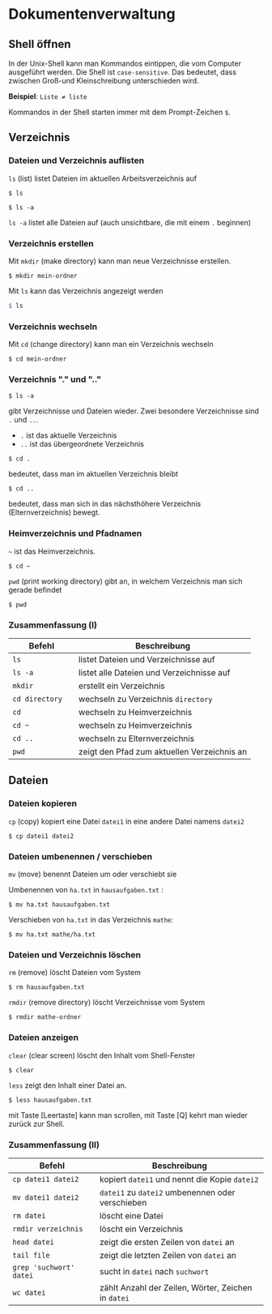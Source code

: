# Dokumentenverwaltung

## Shell öffnen
In der Unix-Shell kann man Kommandos eintippen, die vom Computer ausgeführt werden. Die Shell ist `case-sensitive`. Das bedeutet, dass zwischen Groß-und Kleinschreibung unterschieden wird.

**Beispiel**: `Liste ≠ liste`

Kommandos in der Shell starten immer mit dem Prompt-Zeichen `$`.

## Verzeichnis

### Dateien und Verzeichnis auflisten
`ls` (list) listet Dateien im aktuellen Arbeitsverzeichnis auf
```
$ ls
```

```
$ ls -a
```
`ls -a` listet alle Dateien auf (auch unsichtbare, die mit einem `.` beginnen)

### Verzeichnis erstellen
Mit `mkdir` (make directory) kann man neue Verzeichnisse erstellen.

```
$ mkdir mein-ordner
```

Mit `ls` kann das Verzeichnis angezeigt werden

```r
$ ls
```

### Verzeichnis wechseln
Mit `cd` (change directory) kann man ein Verzeichnis wechseln

```
$ cd mein-ordner
```


### Verzeichnis "." und ".."
```
$ ls -a
```
gibt Verzeichnisse und Dateien wieder. Zwei besondere Verzeichnisse sind `.` und `..`.

* `.` ist das aktuelle Verzeichnis
* `..` ist das übergeordnete Verzeichnis


```
$ cd .
```
bedeutet, dass man im aktuellen Verzeichnis bleibt
```
$ cd ..
```
bedeutet, dass man sich in das nächsthöhere Verzeichnis (Elternverzeichnis) bewegt.

### Heimverzeichnis und Pfadnamen
`~` ist das Heimverzeichnis.

```
$ cd ~ 
```

`pwd` (print working directory) gibt an, in welchem Verzeichnis man sich gerade befindet
```
$ pwd 
```

### Zusammenfassung (I)

|  Befehl          |  Beschreibung                              |
| --------------   | ------------------------------------------ |
| `ls            ` | listet Dateien und Verzeichnisse auf	                |
| `ls -a         ` | listet alle  Dateien und Verzeichnisse auf	            |
| `mkdir         ` | erstellt ein Verzeichnis	                          |
| `cd directory`   | wechseln zu Verzeichnis `directory`	                 |
| `cd            ` | wechseln zu Heimverzeichnis	                  |
| `cd ~          ` | wechseln zu Heimverzeichnis	                  |
| `cd ..         ` | wechseln zu Elternverzeichnis	                |
| `pwd           ` | zeigt den Pfad zum aktuellen Verzeichnis an	 |


## Dateien 
### Dateien kopieren
`cp` (copy) kopiert eine Datei `datei1` in eine andere Datei namens `datei2`
```
$ cp datei1 datei2
```
### Dateien umbenennen / verschieben
`mv` (move) benennt Dateien um oder verschiebt sie

Umbenennen von `ha.txt` in `hausaufgaben.txt` :
```
$ mv ha.txt hausaufgaben.txt
```

Verschieben von `ha.txt` in das Verzeichnis `mathe`:

```
$ mv ha.txt mathe/ha.txt
```

### Dateien und Verzeichnis löschen
`rm` (remove) löscht Dateien vom System

```
$ rm hausaufgaben.txt
```

`rmdir` (remove directory) löscht Verzeichnisse vom System
```
$ rmdir mathe-ordner
```
### Dateien anzeigen
`clear` (clear screen) löscht den Inhalt vom Shell-Fenster

```
$ clear
```

`less` zeigt den Inhalt einer Datei an.

```
$ less hausaufgaben.txt
```
mit Taste [Leertaste] kann man scrollen, mit Taste [Q] kehrt man wieder zurück zur Shell.

### Zusammenfassung (II)

|  Befehl                 |  Beschreibung                                  |
| -------------------     | ---------------------------------------------- |
| `cp datei1 datei2    `  | kopiert `datei1` und nennt die Kopie `datei2`  |
| `mv datei1 datei2    `  | `datei1` zu `datei2` umbenennen oder verschieben   |
| `rm datei            `  | löscht eine Datei                              |
| `rmdir verzeichnis   `  | löscht ein Verzeichnis                         |
| `head datei          `  | zeigt die ersten Zeilen von `datei` an         |
| `tail file           `  | zeigt die letzten Zeilen von `datei` an        |
| `grep 'suchwort' datei` | sucht in `datei` nach `suchwort`               |
| `wc datei            `  | zählt Anzahl der Zeilen, Wörter, Zeichen in `datei` |

